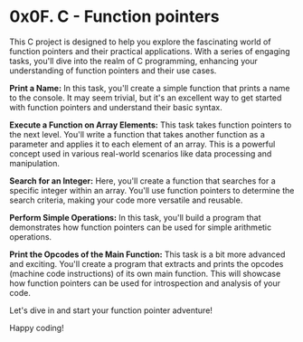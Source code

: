 # 0x0F. C - Function pointers #

This C project is designed to help you explore the fascinating world of function pointers and their practical applications. With a series of engaging tasks, you'll dive into the realm of C programming, enhancing your understanding of function pointers and their use cases.

**Print a Name:** In this task, you'll create a simple function that prints a name to the console. It may seem trivial, but it's an excellent way to get started with function pointers and understand their basic syntax.

**Execute a Function on Array Elements:** This task takes function pointers to the next level. You'll write a function that takes another function as a parameter and applies it to each element of an array. This is a powerful concept used in various real-world scenarios like data processing and manipulation.

**Search for an Integer:** Here, you'll create a function that searches for a specific integer within an array. You'll use function pointers to determine the search criteria, making your code more versatile and reusable.

**Perform Simple Operations:** In this task, you'll build a program that demonstrates how function pointers can be used for simple arithmetic operations.

**Print the Opcodes of the Main Function:** This task is a bit more advanced and exciting. You'll create a program that extracts and prints the opcodes (machine code instructions) of its own main function. This will showcase how function pointers can be used for introspection and analysis of your code.

Let's dive in and start your function pointer adventure!

Happy coding!